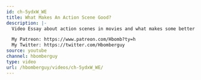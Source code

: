 ```yaml
---
id: ch-5ydxW_WE
title: What Makes An Action Scene Good?
description: |-
  Video Essay about action scenes in movies and what makes some better than others.

  My Patreon: https://www.patreon.com/Hbomb?ty=h
  My Twitter: https://twitter.com/Hbomberguy
source: youtube
channel: hbomberguy
type: video
url: /hbomberguy/videos/ch-5ydxW_WE/
---
```

